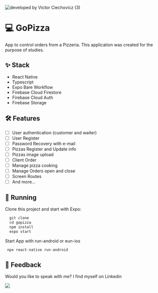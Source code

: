 ![developed by Victor Ciechovicz (3)](https://user-images.githubusercontent.com/106246945/193393786-52c2e33d-b0b7-4a1a-b5b9-175bd358e625.png)

# ****💻 GoPizza****

 App to control orders from a Pizzeria. This application was created for the purpose of studies.
 
## ****✨ Stack****

- React Native
- Typescript
- Expo Bare Workflow
- Firebase Cloud Firestore
- Firebase Cloud Auth
- Firebase Storage

## **🛠️ Features**

- [ ] User authentication (customer and waiter)
- [ ] User Register
- [ ] Password Recovery with e-mail
- [ ] Pizzas Register and Update info
- [ ] Pizzas image upload
- [ ] Client Order
- [ ] Manage pizza cooking
- [ ] Manage Orders open and close
- [ ] Screen Routes
- [ ] And more...

## 🔧 ****Running****

Clone this project and start with Expo:

```jsx
  git clone
  cd gopizza
  npm install
  expo start
```
Start App with run-android or eun-ios
```jsx
 npx react-native run-android
```
## ****📄 Feedback****

Would you like to speak with me? I find myself on Linkedin <br>

  <a href="https://www.linkedin.com/in/victor-avila-ciechovicz-55a172106/" target="_blank"><img src="https://img.shields.io/badge/linkedin-%230077B5.svg?style=for-the-badge&logo=linkedin&logoColor=white" target="_blank"></a> 
